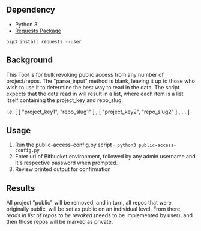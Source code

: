 ## Dependency
* Python 3
* [Requests Package](http://docs.python-requests.org/en/master/)

`
pip3 install requests --user
`

## Background
This Tool is for bulk revoking public access from any number of project/repos. The "parse_input" method is blank, leaving it up to those who wish to use it to determine the best way to read in the data. The script expects that the data read in will result in a list, where each item is a list itself containing the project_key and repo_slug.

i.e. [ [ "project_key1", "repo_slug1" ] , [ "project_key2", "repo_slug2" ] , ... ]

## Usage
1. Run the public-access-config.py script - `
python3 public-access-config.py
`
2. Enter url of Bitbucket environment, followed by any admin username and it's respective password when prompted.
3. Review printed output for confirmation

## Results
All project "public" will be removed, and in turn, all repos that were originally public, will be set as public on an individual level. From there, *reads in list of repos to be revoked* (needs to be implemented by user), and then those repos will be marked as private.
